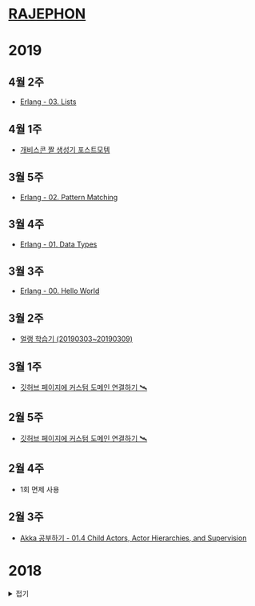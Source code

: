 # [RAJEPHON](https://blog.rajephon.dev)

# 2019

## 4월 2주

- [Erlang - 03. Lists](https://blog.rajephon.dev/2019/04/14/erlang-03-lists/)

## 4월 1주

- [개비스콘 짤 생성기 포스트모템](https://blog.rajephon.dev/2019/04/04/gaviscon-meme-generator-postmortem/)

## 3월 5주

- [Erlang - 02. Pattern Matching](https://blog.rajephon.dev/2019/03/27/erlang-02-pattern-matching/)

## 3월 4주

- [Erlang - 01. Data Types](https://blog.rajephon.dev/2019/03/24/erlang-01-data-types/)

## 3월 3주

- [Erlang - 00. Hello World](https://blog.rajephon.dev/2019/03/13/erlang-00-hello-world/)

## 3월 2주

- [얼랭 학습기 (20190303~20190309)](https://blog.rajephon.dev/2019/03/09/erlang-learned-20190303-20190309/)

## 3월 1주

- [깃허브 페이지에 커스텀 도메인 연결하기 🛰](https://blog.rajephon.dev/2019/03/01/github-custom-domain-with-cloudflare/)

## 2월 5주

- [깃허브 페이지에 커스텀 도메인 연결하기 🛰](https://blog.rajephon.dev/2019/03/01/github-custom-domain-with-cloudflare/)

## 2월 4주

- 1회 면제 사용

## 2월 3주

- [Akka 공부하기 - 01.4 Child Actors, Actor Hierarchies, and Supervision](https://blog.rajephon.dev/2019/02/17/akka-04/)

# 2018
<details>
<summary> 접기 </summary>

## 12월 2주

- [Akka 공부하기 - 01.3 Props와 and IActorRef](https://blog.rajephon.dev/2018/12/14/akka-03/)

## 12월 1주

- [Akka 공부하기 - 01.2 메세지 정의 및 핸들링](https://blog.rajephon.dev/2018/12/08/akka-02/)

## 11월 5주

- [Akka 공부하기 - 01.액터(Actors)와 액터시스템(ActorSystem)](https://blog.rajephon.dev/2018/12/02/akka-01/)

## 11월 4주

- [Akka 공부하기 - 00.액터 모델이란?](https://blog.rajephon.dev/2018/11/25/akka-00/)

## 11월 3주

- 벌금

## 11월 2주

- [OpenWrt 패키지 빌드 환경 세팅하기](https://blog.rajephon.dev/2018/11/09/build-openwrt-00/)

## 11월 1주

- 1회 면제 사용

## 10월 4주

- [Unity - 선 샤프트(Sun shafts) / 볼류메트릭 라이팅(Volumetric Lighting) 효과 이용하기](https://blog.rajephon.dev/2018/10/28/unity-using-sun-shafts/)

## 10월 3주

- [Amazon Linux AMI에서 midi를 mp3, ogg로 변환하기](https://blog.rajephon.dev/2018/10/19/convert-midi-to-mp3-ogg-on-aws-linux/)

## 10월 2주

- [프로그래머스 문제풀이 고득점 Kit 해시 - 베스트앨범](https://blog.rajephon.dev/2018/10/14/programmers-solution-hash-best-album/)
- [프로그래머스 문제풀이 level3 - 야근 지수](https://blog.rajephon.dev/2018/10/14/programmers-solution-level3-no-overtime/)
- [error: no matching function for call to ‘regex_replace(std::string&, std::regex&, const char [1])’](https://blog.rajephon.dev/2018/10/13/no-matching-function-for-call-to-regex_replace/)


## 10월 1주

- [아마존 SES 세팅부터 Node.js 활용 메일 전송까지](https://blog.rajephon.dev/2018/10/06/Amazon-SES-Setup-00/)

</details>

